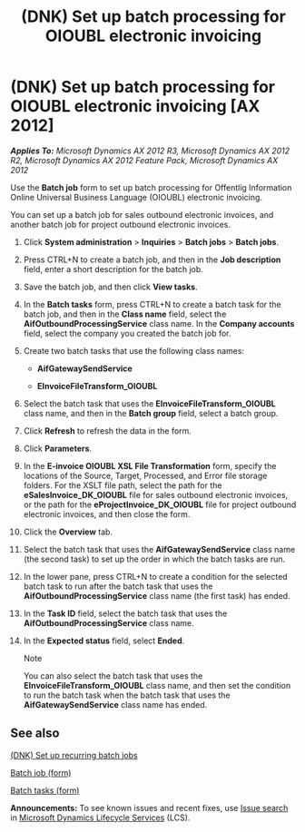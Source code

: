 ﻿---
title: (DNK) Set up batch processing for OIOUBL electronic invoicing
TOCTitle: (DNK) Set up batch processing for OIOUBL electronic invoicing
ms:assetid: f1ff9c46-5c14-45af-81b5-1db3d849c245
ms:mtpsurl: https://technet.microsoft.com/en-us/library/Hh227520(v=AX.60)
ms:contentKeyID: 36059959
ms.date: 04/18/2014
mtps_version: v=AX.60
f1_keywords:
- batch processing
- electronic invoicing
- OIOUBL
---

# (DNK) Set up batch processing for OIOUBL electronic invoicing [AX 2012]


_**Applies To:** Microsoft Dynamics AX 2012 R3, Microsoft Dynamics AX 2012 R2, Microsoft Dynamics AX 2012 Feature Pack, Microsoft Dynamics AX 2012_

Use the **Batch job** form to set up batch processing for Offentlig Information Online Universal Business Language (OIOUBL) electronic invoicing.

You can set up a batch job for sales outbound electronic invoices, and another batch job for project outbound electronic invoices.

1.  Click **System administration** \> **Inquiries** \> **Batch jobs** \> **Batch jobs**.

2.  Press CTRL+N to create a batch job, and then in the **Job description** field, enter a short description for the batch job.

3.  Save the batch job, and then click **View tasks**.

4.  In the **Batch tasks** form, press CTRL+N to create a batch task for the batch job, and then in the **Class name** field, select the **AifOutboundProcessingService** class name. In the **Company accounts** field, select the company you created the batch job for.

5.  Create two batch tasks that use the following class names:
    
      - **AifGatewaySendService**
    
      - **EInvoiceFileTransform\_OIOUBL**

6.  Select the batch task that uses the **EInvoiceFileTransform\_OIOUBL** class name, and then in the **Batch group** field, select a batch group.

7.  Click **Refresh** to refresh the data in the form.

8.  Click **Parameters**.

9.  In the **E-invoice OIOUBL XSL File Transformation** form, specify the locations of the Source, Target, Processed, and Error file storage folders. For the XSLT file path, select the path for the **eSalesInvoice\_DK\_OIOUBL** file for sales outbound electronic invoices, or the path for the **eProjectInvoice\_DK\_OIOUBL** file for project outbound electronic invoices, and then close the form.

10. Click the **Overview** tab.

11. Select the batch task that uses the **AifGatewaySendService** class name (the second task) to set up the order in which the batch tasks are run.

12. In the lower pane, press CTRL+N to create a condition for the selected batch task to run after the batch task that uses the **AifOutboundProcessingService** class name (the first task) has ended.

13. In the **Task ID** field, select the batch task that uses the **AifOutboundProcessingService** class name.

14. In the **Expected status** field, select **Ended**.
    

    > [!NOTE]
    > <P>You can also select the batch task that uses the <STRONG>EInvoiceFileTransform_OIOUBL</STRONG> class name, and then set the condition to run the batch task when the batch task that uses the <STRONG>AifGatewaySendService</STRONG> class name has ended.</P>



## See also

[(DNK) Set up recurring batch jobs](dnk-set-up-recurring-batch-jobs.md)

[Batch job (form)](https://technet.microsoft.com/en-us/library/aa585684\(v=ax.60\))

[Batch tasks (form)](https://technet.microsoft.com/en-us/library/hh209494\(v=ax.60\))

  
**Announcements:** To see known issues and recent fixes, use [Issue search](http://go.microsoft.com/fwlink/?linkid=389258) in [Microsoft Dynamics Lifecycle Services](http://go.microsoft.com/fwlink/?linkid=306505) (LCS).

